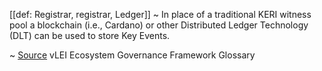 [[def: Registrar, registrar, Ledger]]
~ In place of a traditional KERI witness pool a blockchain (i.e., Cardano) or other Distributed Ledger Technology (DLT) can be used to store Key Events.

~ [Source](https://www.gleif.org/vlei/introducing-the-vlei-ecosystem-governance-framework/2023-12-15_vlei-egf-v2.0-glossary_v1.3_final.pdf) vLEI Ecosystem Governance Framework Glossary